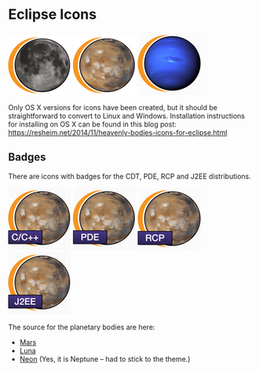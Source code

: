 Eclipse Icons
=============
<img src="https://raw.githubusercontent.com/turesheim/eclipse-icons/master/icons/source/Eclipse_Luna.png" width="128px"/>
<img src="https://raw.githubusercontent.com/turesheim/eclipse-icons/master/icons/source/Eclipse_Mars.png" width="128px"/>
<img src="https://raw.githubusercontent.com/turesheim/eclipse-icons/master/icons/source/Eclipse_Neon.png" width="128px"/>

Only OS X versions for icons have been created, but it should be straightforward to convert to Linux and Windows. Installation instructions for installing on OS X can be found in this blog post: https://resheim.net/2014/11/heavenly-bodies-icons-for-eclipse.html

Badges
------
There are icons with badges for the CDT, PDE, RCP and J2EE distributions.

<img src="https://raw.githubusercontent.com/turesheim/eclipse-icons/master/icons/source/Eclipse_Mars_CPP.png" width="128px"/>
<img src="https://raw.githubusercontent.com/turesheim/eclipse-icons/master/icons/source/Eclipse_Mars_PDE.png" width="128px"/>
<img src="https://raw.githubusercontent.com/turesheim/eclipse-icons/master/icons/source/Eclipse_Mars_RCP.png" width="128px"/>
<img src="https://raw.githubusercontent.com/turesheim/eclipse-icons/master/icons/source/Eclipse_Mars_J2EE.png" width="128px"/>

The source for the planetary bodies are here:
* [Mars](http://en.wikipedia.org/wiki/Mars#mediaviewer/File:Water_ice_clouds_hanging_above_Tharsis_PIA02653_black_background.jpg)
* [Luna](http://en.wikipedia.org/wiki/Moon#mediaviewer/File:FullMoon2010.jpg)
* [Neon](https://en.wikipedia.org/wiki/Neptune#/media/File:Neptune_Full.jpg) (Yes, it is Neptune – had to stick to the theme.)

